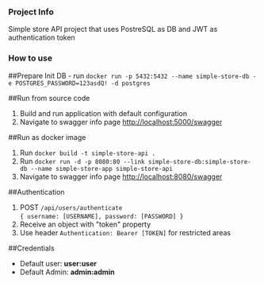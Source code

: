 ### Project Info
Simple store API project that uses PostreSQL as DB and JWT as authentication token

### How to use

##Prepare
Init DB - run `docker run -p 5432:5432 --name simple-store-db -e POSTGRES_PASSWORD=123asdQ! -d postgres`

##Run from source code
1) Build and run application with default configuration
2) Navigate to swagger info page [http://localhost:5000/swagger](http://localhost:5000/swagger)

##Run as docker image
1) Run `docker build -t simple-store-api .`
2) Run `docker run -d -p 8080:80 --link simple-store-db:simple-store-db --name simple-store-app simple-store-api`
3) Navigate to swagger info page [http://localhost:8080/swagger](http://localhost:8080/swagger)

##Authentication
1) POST `/api/users/authenticate` <br/>
`{
  username: [USERNAME],
  password: [PASSWORD]
}`
2) Receive an object with "token" property
3) Use header `Authentication: Bearer [TOKEN]` for restricted areas

##Credentials
- Default user: **user:user**
- Default Admin: **admin:admin**
